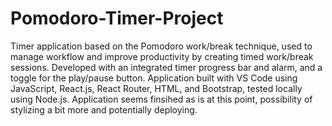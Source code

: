 # Pomodoro-Timer-Project
Timer application based on the Pomodoro work/break technique, used to manage workflow and improve productivity by creating timed work/break sessions.
Developed with an integrated timer progress bar and alarm, and a toggle for the play/pause button.
Application built with VS Code using JavaScript, React.js, React Router, HTML, and Bootstrap, tested locally using Node.js.
Application seems finsihed as is at this point, possibility of stylizing a bit more and potentially deploying.
